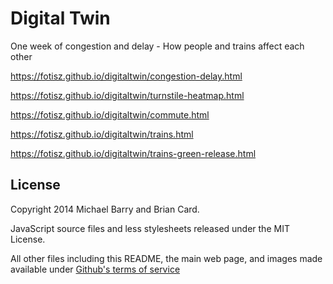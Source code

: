 # Digital Twin
One week of congestion and delay - How people and trains affect each other

https://fotisz.github.io/digitaltwin/congestion-delay.html

https://fotisz.github.io/digitaltwin/turnstile-heatmap.html

https://fotisz.github.io/digitaltwin/commute.html

https://fotisz.github.io/digitaltwin/trains.html

https://fotisz.github.io/digitaltwin/trains-green-release.html

## License
Copyright 2014 Michael Barry and Brian Card.

JavaScript source files and less stylesheets released under the MIT License.

All other files including this README, the main web page, and images made available under [Github's terms of service](https://help.github.com/articles/licensing-a-repository/)
